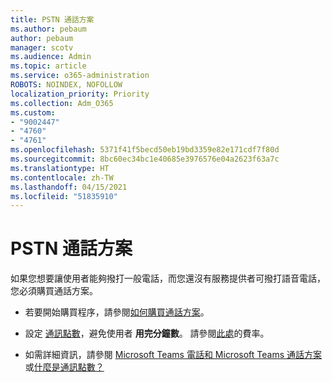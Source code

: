 ```yaml
---
title: PSTN 通話方案
ms.author: pebaum
author: pebaum
manager: scotv
ms.audience: Admin
ms.topic: article
ms.service: o365-administration
ROBOTS: NOINDEX, NOFOLLOW
localization_priority: Priority
ms.collection: Adm_O365
ms.custom:
- "9002447"
- "4760"
- "4761"
ms.openlocfilehash: 5371f41f5becd50eb19bd3359e82e171cdf7f80d
ms.sourcegitcommit: 8bc60ec34bc1e40685e3976576e04a2623f63a7c
ms.translationtype: HT
ms.contentlocale: zh-TW
ms.lasthandoff: 04/15/2021
ms.locfileid: "51835910"
---
```

# <a name="pstn-calling-plans"></a>PSTN 通話方案

如果您想要讓使用者能夠撥打一般電話，而您還沒有服務提供者可撥打語音電話，您必須購買通話方案。

- 若要開始購買程序，請參閱[如何購買通話方案](https://docs.microsoft.com/MicrosoftTeams/calling-plans-for-office-365)。

- 設定 [通訊點數](https://docs.microsoft.com/microsoftteams/set-up-communications-credits-for-your-organization)，避免使用者 **用完分鐘數**。 請參閱[此處](https://products.office.com/microsoft-teams/voice-calling)的費率。 

- 如需詳細資訊，請參閱 [Microsoft Teams 電話和 Microsoft Teams 通話方案](https://docs.microsoft.com/MicrosoftTeams/calling-plan-landing-page)或[什麼是通訊點數？](https://docs.microsoft.com/microsoftteams/what-are-communications-credits)
